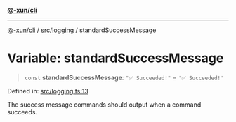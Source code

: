 [**@-xun/cli**](../../../README.md)

***

[@-xun/cli](../../../README.md) / [src/logging](../README.md) / standardSuccessMessage

# Variable: standardSuccessMessage

> `const` **standardSuccessMessage**: `"✅ Succeeded!"` = `'✅ Succeeded!'`

Defined in: [src/logging.ts:13](https://github.com/Xunnamius/cli-utils/blob/f6fb27d968b4a76d51942bf6bd7e72fa69147ef1/src/logging.ts#L13)

The success message commands should output when a command succeeds.
